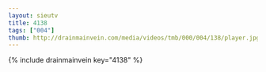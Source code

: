 ```yaml
--- 
layout: sieutv
title: 4138
tags: ["004"]
thumb: http://drainmainvein.com/media/videos/tmb/000/004/138/player.jpg
---
```

{% include drainmainvein key="4138" %} 
